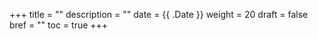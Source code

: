 +++
title = ""
description = ""
date = {{ .Date }}
weight = 20
draft = false
bref = ""
toc = true
+++
